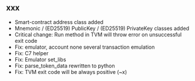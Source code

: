 ## xxx

- Smart-contract address class added
- Mnemonic / (ED25519) PublicKey / (ED25519) PrivateKey classes added
- Critical change: Run method in TVM will throw error on unsuccessful exit code
- Fix: emulator, account none several transaction emulation
- Fix: C7 helper
- Fix: Emulator set_libs
- Fix: parse_token_data rewritten to python
- Fix: TVM exit code will be always positive (~x)